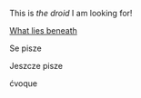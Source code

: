This is *the droid* I am looking for!

[What lies beneath](TocExample.md)

Se pisze

Jeszcze pisze

ćvoque 


